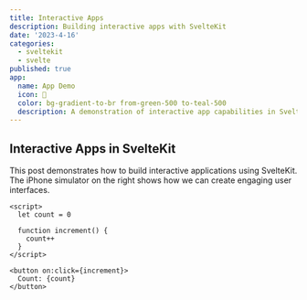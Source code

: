 ```yaml
---
title: Interactive Apps
description: Building interactive apps with SvelteKit
date: '2023-4-16'
categories:
  - sveltekit
  - svelte
published: true
app:
  name: App Demo
  icon: 📱
  color: bg-gradient-to-br from-green-500 to-teal-500
  description: A demonstration of interactive app capabilities in SvelteKit
---
```


## Interactive Apps in SvelteKit

This post demonstrates how to build interactive applications using SvelteKit. The iPhone simulator on the right shows how we can create engaging user interfaces.

```svelte
<script>
  let count = 0
  
  function increment() {
    count++
  }
</script>

<button on:click={increment}>
  Count: {count}
</button>
```

